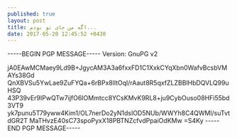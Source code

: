 ```yaml
---
published: true
layout: post
title: اگه من جای تو بودم...
date: 2017-05-20 12:45:52 +0430
---
```


-----BEGIN PGP MESSAGE-----
Version: GnuPG v2

jA0EAwMCMaey9Ld9B+JgycAM3A3a6fxxFD1C1XxkCYqXbn0WafvBcsbVMAYs38Gd
QnXBVSu5YwLae9ZuFYQa+6rBPx8lltOql/rAaut8R5qxfZLZBBlHbDQVLQ99uHSQ
43P39vEr9IPwQTw7ijfO6IOMmtcc8YCsKMvK9RL8+ju9CybOuso08HFi55bd3VT9
yk7punu5T79yww4Kim1/OL7nerDo2yN1dsIOD5NUb/WWYh8C4QWMl/suTvtdGR2T
MaTHvzE40sC73spoPyxX18PBTNZcfvdPpaiOdKMw
=S4Ky
-----END PGP MESSAGE-----
